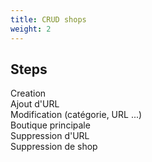 ```yaml
---
title: CRUD shops
weight: 2
---
```

## Steps

Creation\
Ajout d'URL\
Modification (catégorie, URL ...)\
Boutique principale\
Suppression d'URL\
Suppression de shop

